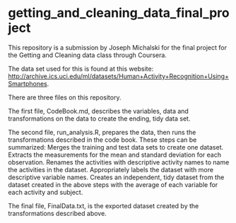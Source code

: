 # getting_and_cleaning_data_final_project

This repository is a submission by Joseph Michalski for the final project for the Getting and Cleaning data class through Coursera.

The data set used for this is found at this website: http://archive.ics.uci.edu/ml/datasets/Human+Activity+Recognition+Using+Smartphones.

There are three files on this repository.

The first file, CodeBook.md, describes the variables, data and transformations on the data to create the ending, tidy data set.

The second file, run_analysis.R, prepares the data, then runs the transformations described in the code book.  These steps can be summarized:
  Merges the training and test data sets to create one dataset.
  Extracts the measurements for the mean and standard deviation for each observation.
  Renames the activities with descriptive activity names to name the activities in the dataset.
  Appropriately labels the dataset with more descriptive variable names.
  Creates an independent, tidy dataset from the dataset created in the above steps with the average of each variable for each activity and
  subject.
  
The final file, FinalData.txt, is the exported dataset created by the transformations described above.
